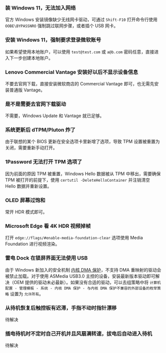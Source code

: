 ### 装 Windows 11，无法加入网络
官方 Windows 安装镜像缺少无线网卡驱动，可通过 `Shift-F10` 打开命令行使用 `OOBE\BYPASSNRO` 强制跳过联网步骤，或者插个 USB 网卡。

### 安装 Windows 11，强制要求登录微软账号
如果希望使用本地账户，可以使用 `test@test.com` 或 `a@b.com` 密码任意，直接进入下一步创建本地账户。

### Lenovo Commercial Vantage 安装好以后不显示设备信息
不要去官网下载，直接安装微软商店的 Commercial Vantage 即可，也无需先安装普通版 Vantage。

### 是不是需要去官网下载驱动
不需要，Windows Update 和 Vantage 就已足够。

### 系统更新后 dTPM/Pluton 炸了
由于联想的某个 BIOS 更新在安全选项卡里新增了选项，导致 TPM 设置被重置为关闭，需要重新手动打开。

### 1Password 无法打开 TPM 选项了
因为前面的原因 TPM 被重置，Windows Hello 数据被从 TPM 中移出，需要确保 TPM 被打开的前提下，使用 `certutil -DeleteHelloContainer` 并注销清空 Hello 数据并重新设置。

### OLED 屏幕过饱和
常开 HDR 模式即可。

### Microsoft Edge 看 4K HDR 视频掉帧
打开 `edge://flags/#enable-media-foundation-clear` 选项使用 Media Foundation 进行视频渲染。

### 雷电 Dock 在锁屏界面无法使用 USB
由于 Windows 新加入的安全机制 [内核 DMA 保护](https://docs.microsoft.com/zh-cn/windows/security/information-protection/kernel-dma-protection-for-thunderbolt)，不支持 DMA 重映射的驱动会被禁止加载。对于使用 ASMedia USB3.0 主控的设备，安装最新版本驱动即可解决（OEM 提供的驱动未必最新）。如果没有合适的驱动，可以去组策略中将 `计算机配置 - 管理模板 - 系统 - 内核 DMA 保护 - 与内核 DMA 保护不兼容的外部设备的枚举策略` 设置为 `允许所有`。

### 从待机恢复后触控板有迟滞，手指不动时指针漂移
待解决

### 插电待机时不定时自己开机并且风扇满转速，拔电后自动进入待机
待解决
